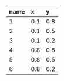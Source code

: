 |name|x|y|
|:----|:----|:----|
|1|0.1|0.8|
|2|0.1|0.5|
|3|0.1|0.2|
|4|0.8|0.8|
|5|0.8|0.5|
|6|0.8|0.2|